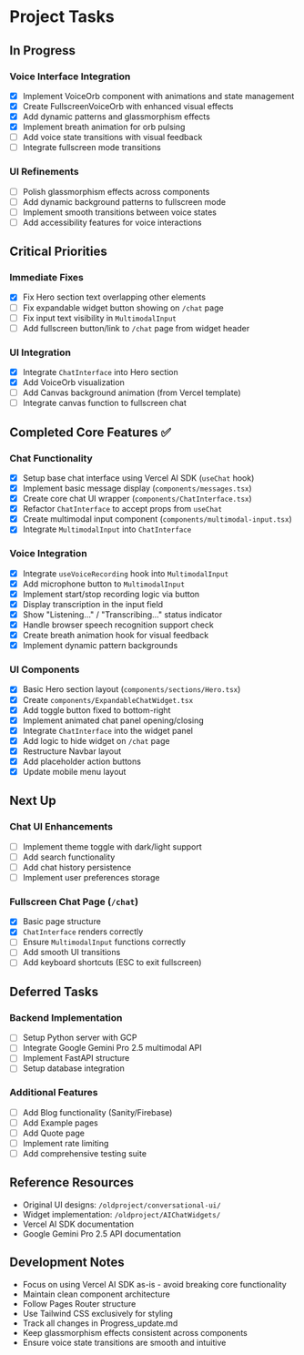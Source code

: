 # Project Tasks

## In Progress

### Voice Interface Integration

- [x] Implement VoiceOrb component with animations and state management
- [x] Create FullscreenVoiceOrb with enhanced visual effects
- [x] Add dynamic patterns and glassmorphism effects
- [x] Implement breath animation for orb pulsing
- [ ] Add voice state transitions with visual feedback
- [ ] Integrate fullscreen mode transitions

### UI Refinements

- [ ] Polish glassmorphism effects across components
- [ ] Add dynamic background patterns to fullscreen mode
- [ ] Implement smooth transitions between voice states
- [ ] Add accessibility features for voice interactions

## Critical Priorities

### Immediate Fixes

- [x] Fix Hero section text overlapping other elements
- [ ] Fix expandable widget button showing on `/chat` page
- [ ] Fix input text visibility in `MultimodalInput`
- [ ] Add fullscreen button/link to `/chat` page from widget header

### UI Integration

- [x] Integrate `ChatInterface` into Hero section
- [x] Add VoiceOrb visualization
- [ ] Add Canvas background animation (from Vercel template)
- [ ] Integrate canvas function to fullscreen chat

## Completed Core Features ✅

### Chat Functionality

- [x] Setup base chat interface using Vercel AI SDK (`useChat` hook)
- [x] Implement basic message display (`components/messages.tsx`)
- [x] Create core chat UI wrapper (`components/ChatInterface.tsx`)
- [x] Refactor `ChatInterface` to accept props from `useChat`
- [x] Create multimodal input component (`components/multimodal-input.tsx`)
- [x] Integrate `MultimodalInput` into `ChatInterface`

### Voice Integration

- [x] Integrate `useVoiceRecording` hook into `MultimodalInput`
- [x] Add microphone button to `MultimodalInput`
- [x] Implement start/stop recording logic via button
- [x] Display transcription in the input field
- [x] Show "Listening..." / "Transcribing..." status indicator
- [x] Handle browser speech recognition support check
- [x] Create breath animation hook for visual feedback
- [x] Implement dynamic pattern backgrounds

### UI Components

- [x] Basic Hero section layout (`components/sections/Hero.tsx`)
- [x] Create `components/ExpandableChatWidget.tsx`
- [x] Add toggle button fixed to bottom-right
- [x] Implement animated chat panel opening/closing
- [x] Integrate `ChatInterface` into the widget panel
- [x] Add logic to hide widget on `/chat` page
- [x] Restructure Navbar layout
- [x] Add placeholder action buttons
- [x] Update mobile menu layout

## Next Up

### Chat UI Enhancements

- [ ] Implement theme toggle with dark/light support
- [ ] Add search functionality
- [ ] Add chat history persistence
- [ ] Implement user preferences storage

### Fullscreen Chat Page (`/chat`)

- [x] Basic page structure
- [x] `ChatInterface` renders correctly
- [ ] Ensure `MultimodalInput` functions correctly
- [ ] Add smooth UI transitions
- [ ] Add keyboard shortcuts (ESC to exit fullscreen)

## Deferred Tasks

### Backend Implementation

- [ ] Setup Python server with GCP
- [ ] Integrate Google Gemini Pro 2.5 multimodal API
- [ ] Implement FastAPI structure
- [ ] Setup database integration

### Additional Features

- [ ] Add Blog functionality (Sanity/Firebase)
- [ ] Add Example pages
- [ ] Add Quote page
- [ ] Implement rate limiting
- [ ] Add comprehensive testing suite

## Reference Resources

- Original UI designs: `/oldproject/conversational-ui/`
- Widget implementation: `/oldproject/AIChatWidgets/`
- Vercel AI SDK documentation
- Google Gemini Pro 2.5 API documentation

## Development Notes

- Focus on using Vercel AI SDK as-is - avoid breaking core functionality
- Maintain clean component architecture
- Follow Pages Router structure
- Use Tailwind CSS exclusively for styling
- Track all changes in Progress_update.md
- Keep glassmorphism effects consistent across components
- Ensure voice state transitions are smooth and intuitive
